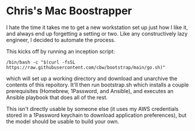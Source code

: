 # Chris's Mac Boostrapper

I hate the time it takes me to get a new workstation set up just how I like it, and always end up forgetting a setting or two. Like any constructively lazy engineer, I decided to automate the process.

This kicks off by running an inception script:

```
/bin/bash -c "$(curl -fsSL https://raw.githubusercontent.com/cbw/bootstrap/main/go.sh)"
```

which will set up a working directory and download and unarchive the contents of this repoitory. It'll then run bootstrap.sh which installs a couple prerequisites (Homebrew, 1Password, and Ansible), and executes an Ansible playbook that does all of the rest.

This isn't directly usable by someone else (it uses my AWS credentials stored in a 1Password keychain to download application preferences), but the model should be usable to build your own.
